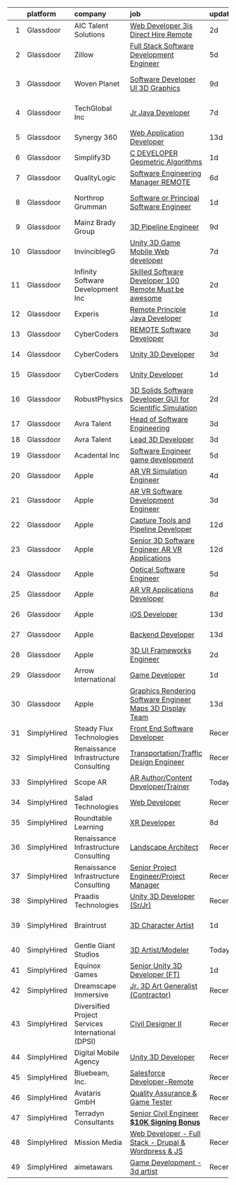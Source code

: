 

|    | platform    | company                                           | job                                                                                                                                                                                                                                                                                                                                                                                                                                                                                                                                                                                                                                                                                                                                                                                                                                                                                                                                                                                                                                                                                                                                                                                                                                                                                                                                                                                                               | update_time   | location            |
|---:|:------------|:--------------------------------------------------|:------------------------------------------------------------------------------------------------------------------------------------------------------------------------------------------------------------------------------------------------------------------------------------------------------------------------------------------------------------------------------------------------------------------------------------------------------------------------------------------------------------------------------------------------------------------------------------------------------------------------------------------------------------------------------------------------------------------------------------------------------------------------------------------------------------------------------------------------------------------------------------------------------------------------------------------------------------------------------------------------------------------------------------------------------------------------------------------------------------------------------------------------------------------------------------------------------------------------------------------------------------------------------------------------------------------------------------------------------------------------------------------------------------------|:--------------|:--------------------|
|  1 | Glassdoor   | AIC Talent Solutions                              | [Web Developer 3js   Direct Hire Remote](https://www.glassdoor.com/partner/jobListing.htm?pos=130&ao=1110586&s=58&guid=00000181707270d3848d46726bcf59fe&src=GD_JOB_AD&t=SR&vt=w&ea=1&cs=1_3af9b2cb&cb=1655448957474&jobListingId=1007939899415&cpc=B101C867B3EF2D75&jrtk=3-0-1g5o74s7tirkm801-1g5o74s8dkcni800-d19cff715783de76--6NYlbfkN0CxPkF-BzwyCLkYRtldzuYmlWlTONvvGt8X2wwBmP0USINRxlVSG11m0YhMN7f2FWoWpF1AQeDlQePhkHNuvldgIoyWp_ot71ybn2CPCpM6A4DG4RgaFuzvgEx9q_SP5tJGefoTni7qr2jANvjBpq5N8CJmY-hE8Hb9QkqFGO2coxni2zsMoHl8LsdUGr7qBKX1hOyURbiU8hpLC_VtcaGAAUl1VF_GfzJc3Ax_Xh6I3HXoPBf_NYSQdEBBsp2BMv0VB7lzW1HCoYVAlEaYoXy15jcVJAZIAg-vw8FyR8k0GdZMLUhczTxoODiKsHXQmOPzU4s7xZKGwwHCZZ4U_JFnjf6HAjTqd13oLVVkfhgp3ZeVyg3myskFyDZN2Y4zFYPKiG8UzZUB8OlT2KX6hJ1se962eLvjjf9NHJqkB_LEEcOssmGGtc3mX8hkuvdBpbdJOPJeh7MxTM6hMrtSnxPy_54pw9RUhdPUE4WPxi9i1hLx26hoacl8_L6cpvHxh8H9qPRAExqabg%3D%3D)                                                                                                                                                                                                                                                                                                                                                                                                                                                                                                                     | 2d            | Remote              |
|  2 | Glassdoor   | Zillow                                            | [Full Stack  Software Development Engineer](https://www.glassdoor.com/partner/jobListing.htm?pos=113&ao=1110586&s=58&guid=00000181707270d3848d46726bcf59fe&src=GD_JOB_AD&t=SR&vt=w&cs=1_30f1514f&cb=1655448957471&jobListingId=1007933236052&cpc=B076152010A3B66C&jrtk=3-0-1g5o74s7tirkm801-1g5o74s8dkcni800-dd6c0cdc49a7d5d6--6NYlbfkN0ANMurRYyPEXg08u6OamUd1Mvhk-zhFSGYIZgoJR86UvQ_x0FKK8TrZPiQOr9Yn9As_Juw2Q1elJTMaZe5uwtjjnRPJ3eNIsgC-9LmvYAT5u2Z03-bj8s8yCihytWdEJJAsQlVH2zLitPqMmKsnVa9GHxEhdK9HBDBOkzXHm3_gB2wTfuQSgtHRweGKGTc9w_TNWmVYNisN4GymcsjFe_bN6fiVIjnIjog58GNTdmDzb12aBeTMioAWBZqUcIUIn8kZ17wXjXyVzXuQ43GHArmBxmnJuoox6Hz74zx7CJrF8X4uO765E5GXmCY_qvd6frJq9JH5zLQutGwNvaXMrLKz7gL_ua0JyLzv9eWa2sBwpobTjXV1DeR8uTCHnY7RSl0wbjQ5Hglgfo5aEro5Fl29_a2K4RF6d4eT_wVWHfaWD50E0USoUTxmAKn4m-xAegirHjGuXBQGeKrPkz6iBxjuoAOvDIQJgF0fsBsrUmZYWbpuW2JdeXtl1cSqMjKW-qIp4j_JzqHI1L_TNytbNG53EgV8GRf0s7UShNumgx2R7EqhiUAjMz6htOT4JtwzBo4ROWALOjWyJ3q_cq2KVt8gGjmBEy5C0ygO-NYzoxNzQWMC2pXi1vC7Hc7AckY6tpDzcv1fZXpsCmNaPiazyQDp5LrsYjXOTvslEnqxmyvEXVwKAb_KLyuzFPHv-anbMb0OJzgLThMnDGordUyLAsgoTw6-Z3F8Tb3yrOHwYgeMUN8h7GUJZAHErzJMtXwZUS2dJQZi1R8-i6DnXWkG5DVlVFsj5hgsJOjERcNCI3FGrG2qBtmA72G4QtLvC4HJOqQBPWR4bAUcLrHYgPJufIAAMzWKN6QYL47-uI8kFL66LiYUYA2xj07_kPSFB6aUmKb8gB1zMrnEWQ%3D%3D)                                                                                                                       | 5d            | Remote              |
|  3 | Glassdoor   | Woven Planet                                      | [Software Developer  UI 3D Graphics ](https://www.glassdoor.com/partner/jobListing.htm?pos=107&ao=1110586&s=58&guid=00000181707270d3848d46726bcf59fe&src=GD_JOB_AD&t=SR&vt=w&cs=1_310574e6&cb=1655448957471&jobListingId=1007924957263&cpc=4599430C66E07990&jrtk=3-0-1g5o74s7tirkm801-1g5o74s8dkcni800-28b9a5d88495881a--6NYlbfkN0DSgjPPcnEdvoK3uuxfISLALE6pB1FR7YSHOr_tSg5_QCn410VK5Ds4sai37YL-FnFQsRRoouHb3ov-82YCWqClZ54BIa3EZumk2cXgxyV1LbFm_9j9_PQ7pMJF3yRQRyfIViJe7x-TJxjM3uq28YTr3wt97MUEu-OS3DuB8eeYHpUPQQiyv8EIQmfmxyZJ0vdEkaNQTZzfQ0sciZQV1elG4pjyvQgcvBuRxTDwkvekEuUTbt-qtN4l0jemhLRTlcEplzbkxlF1HhLmSfNCrOM835fQE6ZIcNuWNkAVUJ9eyJXD9_hcGbVTHsRwaIhz7Iww3KfTC7EDjx5o673VxBRIYs4tT5luJRKS_bwL-IqL5p3hqOfVbt8v1E_8Ax3gVJ4VYnMt2H1rAMGmElGh62y3oSPruUJ1-dXLjpnFymCnatedmBU8gOxAeSkIrOZIXwPidzr1OJDQqeXKc2giVqvEmuF-3RZUqz5rTYpFoc1NBsGc-H6AmpIBvMxxtu8wy0UlljfrLw_k5XrIyaaICyU_kiXGtXMfWDX1QTqabkv9EivsC9a65SroZKdyIyEwLD2wpNas87VXw17t_cVQMetz)                                                                                                                                                                                                                                                                                                                                                                                                                                                         | 9d            | San Francisco, CA   |
|  4 | Glassdoor   | TechGlobal  Inc                                   | [Jr  Java Developer](https://www.glassdoor.com/partner/jobListing.htm?pos=121&ao=1110586&s=58&guid=00000181707270d3848d46726bcf59fe&src=GD_JOB_AD&t=SR&vt=w&ea=1&cs=1_85ee0da9&cb=1655448957474&jobListingId=1007929309014&cpc=F41FEAB56D215062&jrtk=3-0-1g5o74s7tirkm801-1g5o74s8dkcni800-65004001ddacaed1--6NYlbfkN0C-q6iYe66_FLQy3U-sZg-V_VpG3fQBKf_hrSCPEHFKv3DtpHCCWyd_ALlnLXUaebrYZfbf66vD25OD_n5n0M0o8n1VKLxFiOOdzupOky8GPjU2VkAxrDVqqvZJ2TFvCxssQbY-oFDByT6O0emYP8uxJv-4ht7Y_Skr8nqL7AgEqi7R9ezjzOLeZwS-SNOkFUdyoqlomFlnjiZpQf9w2CWcf6lfSzpkikeYlgJyUTGRGqnXPnrft1FvyworLr0YpGIroq10UVND5OJKiybGO7aVmapRTMAP3wMu9WbMsKdiJNRVyS3oJVmcJC_ONf8OAxblnIuDBFoO9EpEA8fg-IhfWIOPhuwluh6DKYStBnYui0q7ckESma4ZCstypOBgBcdoaLbFe2WELhog74b8PnTnO3vZktZnlrCBVCQEjAoktPK2xjimLN0Mo-ybmeQHL9ei5CD3Q9HWYVKRcfgLXMuTmqOdYwhyQYp6jUvCUEPjmYjb8QRj0ljk8_mTOrx2XcS8P0udkL6dMg%3D%3D)                                                                                                                                                                                                                                                                                                                                                                                                                                                                                                                                         | 7d            | Silver Spring, MD   |
|  5 | Glassdoor   | Synergy 360                                       | [Web Application Developer](https://www.glassdoor.com/partner/jobListing.htm?pos=110&ao=1110586&s=58&guid=00000181707270d3848d46726bcf59fe&src=GD_JOB_AD&t=SR&vt=w&ea=1&cs=1_096f5129&cb=1655448957471&jobListingId=1007916078773&cpc=01657B10174A43CF&jrtk=3-0-1g5o74s7tirkm801-1g5o74s8dkcni800-29ccddcbc13599f4--6NYlbfkN0D3144mSAre_s2DyY13LhQs0VT40Ny06JpOHOzDNPfCMOPtH0hK8WyPBEVs6-RgPgnDufC31XtsuCJqo2t82BuI4oDEEYmSSiJecdWdwZ5OkPEEIKfQITnmixD97aXNUSMzjoxhCKQuq1KRbgfrOJ90P5KGiPcJ5p4rhkZ_0KPveUBLie4BHOSvCqtR9KEzhcUjs-nyiVCfSA5OiV8kKiWLZtQUOr0czM2sB7PHUX-9YOi7hBq_wcd0atffYCkTV3bxE0NKCZrzWbe8I4dLTEP_4WRPHTlbPH6TSmLFdbXdSNu4KJx-GZf1OmZMMn719XIQPFIWJAYtavNLWANdrYliqhLxmHQ0OnSFRhq7ulHliyH7mllC_zslxPsO9ugcLqGKRZt2nkJ_HYI6KFnYx85Ih5L0ksVWdRiCiHZ25Ac6_5nUOE6IrqNdo098aqeXZKC42sPwgmxGTzhxfpfF0El6FDHaYq-ayw51BNSRT4X_AW0l2PUvCeTcUEdDZIOyNOI%3D)                                                                                                                                                                                                                                                                                                                                                                                                                                                                                                                                                | 13d           | Remote              |
|  6 | Glassdoor   | Simplify3D                                        | [C   DEVELOPER  Geometric Algorithms ](https://www.glassdoor.com/partner/jobListing.htm?pos=104&ao=1110586&s=58&guid=00000181707270d3848d46726bcf59fe&src=GD_JOB_AD&t=SR&vt=w&ea=1&cs=1_0b67b9bc&cb=1655448957470&jobListingId=1007941984783&cpc=23F39E5DB52D8DE4&jrtk=3-0-1g5o74s7tirkm801-1g5o74s8dkcni800-0b6f87ccda85a2bb--6NYlbfkN0AS6l-ih2KIXnejHBXZcOtrnYQHbFd0ICbFjevRruSO72K49RFFl8ZNDGIda1dOjIgye5Sxjxx6Dcpnx7XeCYcSTNZZc2Mz1qQcNMbzQUgcJDCNAbHdG182PqyW56RYsmFBRSZRsfJyqU4z-zLDtWNJkIT14t9OdPQWDE55Tj4d7LF-vkA08E4T6t9aIl1TRqEnERuGfxgnnc0UB1ybsPF0HQTE8bMzV46958aoknZ25qm75E-XMIkpH24B1KN3oW6A4NlPLq0e7slag4avhDUmLMGNMKrcjI0ONnfImVEdVhQNIdrqpd11unX2Eozr42nPniH1Usm0prHqBj4st6vbzJTxTfzsxd0pZESKeJtCs_z5L9L0DNKqwDbZ9IyeyE09EqH_uBnYZ8MqrRVV7gzi81Wqxpej46KajDDm1pWlCsl0lgvIhDu1bN_rKJ0f-q4HriMspnc3G6TK2b50R58Kpuek1ty7ztWZRirQO47IyI4GlYR62DYHh3nNoS0ZL5OyCa0E1l7kaAqkIbppt3Ux8L0l0rZa31RO8TB1XQMkIMJJNMy6RdooTjiSHx9uWO0%3D)                                                                                                                                                                                                                                                                                                                                                                                                                                                                     | 1d            | Cincinnati, OH      |
|  7 | Glassdoor   | QualityLogic                                      | [Software Engineering Manager   REMOTE](https://www.glassdoor.com/partner/jobListing.htm?pos=106&ao=1110586&s=58&guid=00000181707270d3848d46726bcf59fe&src=GD_JOB_AD&t=SR&vt=w&ea=1&cs=1_49d4574b&cb=1655448957471&jobListingId=1007932213876&cpc=4F6831AEBD53791F&jrtk=3-0-1g5o74s7tirkm801-1g5o74s8dkcni800-220f2a12ab922b53--6NYlbfkN0BfCVyGhJxQhQGQE8P30JU6-n5_jcSKbz7MAfWG2cdpnm3sD86SrkXFxEL2O6q4oVGja1YcYg3LI4j7ZdPLrTzdJbC3cd7JEYSXvy7Ij8MVaaSCnhWcDNVGwpnvoeXa9pjxAZZFadfpOIpf-ZwyDnz3Q6aDv3zRvTxLZcD2TVfdu_S1hhHbxCcc8nMxgnXApaHj48amuWFFXxdSpcljpSL5tYaLMwAHZmgeXxxi3QeMlNbtEt6eiRy7TNPecMhRwq_FaSajfyyQQXQabx5d_yAK5-gVmCA5PA3V-ulSkQg2-epc3rC-u_ccxMD1_BEIAFTdOK5fUTc2wOw3g2wM-wVgMzmFxoa63-Pa66kFMb_F-GYQL3f1NR6Vo6g8CIYFYInH6_FGP098lMGOOUU0MpPSUly-E_9DZ9Usa3dzveJGubIgj9_-ZlysCHqxtKGOzFUDfizlNwXmjNAteWLUBYZIP_ajDXlsZMsrXteSZg_Zj76evcXjpQ25E2eUVBoP9smiRpc_YZRApklIT1z7bH-j37c1GevKWpjvvS8EjrnAaA%3D%3D)                                                                                                                                                                                                                                                                                                                                                                                                                                                                                      | 6d            | Remote              |
|  8 | Glassdoor   | Northrop Grumman                                  | [Software or Principal Software Engineer](https://www.glassdoor.com/partner/jobListing.htm?pos=118&ao=1110586&s=58&guid=00000181707270d3848d46726bcf59fe&src=GD_JOB_AD&t=SR&vt=w&cs=1_9b0df6ed&cb=1655448957473&jobListingId=1007942053357&cpc=BAEB662971763A76&jrtk=3-0-1g5o74s7tirkm801-1g5o74s8dkcni800-57cfe56b2cfa131b--6NYlbfkN0DPf8Tf_oakpB62WadId2dzQiWExtALTi0lpCM--zHBL1trAzPQuAwgyDf_-NiZch10Khgou8-Cu8-6exE4N--2vwheIQXW7ybIq4MahY-oiInTs9nIuImUbOUCDXmvl1fq8ciD7D5jCbOyqOhB44eFXcFTET2L_geZRRC8l7-fPs2U7QPzCeROOMOL2pFmDEY4eYNlYLwF5KWUaVzN5F4q3Hv6IpeSh9hJpbuF0vgfIseD9iap3Dbl1iArJe9EUcO29X4Syf2PloDfd03fDkeN3RzWjJzHhydXhOmYT-MEeLGaxdml0JWB6RknspWKo91vVXx_X2YEjKIalzzxKEZMDQMz49GaQEinjUyywYh1FaLzhWVA8kqdw-Ib7xeE21Hi8aD0r5yVe85dpLFCWYg0ee_kz2QdyrhE8nGCvv4EmB-tU7ForPyBkbOtT9ZcpoIn--ylb8TImTJqMSioAsohp71sBB_4OnKQBmRqwl1d_NK_oYLPk1QNz3YkZuIm41wSfztbVHUBMAjy2oXHTefpsT75wTlxuf6pgE7ICySb-6b5uc5ECuXsomFXf8dO_wX7-NTv4NUamKXFKeQVRG75p0Ya4w0pc7BwNAJpiD2EdQunPP4TGweYl8kA80eYRJAR9ubbYj_L0OuQnOfhdSF7UpD5ijhZ_REJbu8mowCkeu1whAse4mjDl5Z1Hosfu4wHgK7mDA3lvDaES0XDE9YvERttgOH02_OG1XymkDBxsUTatB8982pMuHIuS9BX3XtTvIlvuZ916Ren7C0l0cW65ICpk8N-GxvFBSnm7Qq39C2WbK83wQRAP2DSSxCEBAf2uy6hmrmh4KgH3ekYMIFH1xKJN56_GZQ%3D)                                                                                                                                                                       | 1d            | El Segundo, CA      |
|  9 | Glassdoor   | Mainz Brady Group                                 | [3D Pipeline Engineer](https://www.glassdoor.com/partner/jobListing.htm?pos=103&ao=1110586&s=58&guid=00000181707270d3848d46726bcf59fe&src=GD_JOB_AD&t=SR&vt=w&ea=1&cs=1_82ae8d1a&cb=1655448957470&jobListingId=1007924023769&cpc=EE119509A2DB00C7&jrtk=3-0-1g5o74s7tirkm801-1g5o74s8dkcni800-19e69a8eea02e56c--6NYlbfkN0AmBvT8mmb9xI3Fj7UxKkF4Cq8RZh4Va6i5lMeIN2RcgGASh7aFhimwCXUNgOpzN1fbJ1oBdpr8KHMtR0CV7Zq2RullAxWIL3pE3BDWV59ENUqakRDszZixYKhBkXpnqpQvqe1fgrLdNWUtqdFStxCtFPy6Wabm9-W5fOxJtdZMS8_ygq6xyQ55hH7eNBwfvRrF3McmM9htNeilNv8xJGDHWpQQ4HoXM7XYWIvSpCBpE76U904905j-Z6LnreM3d52UX9QDxv9Tz1khb2LQFL4o5rxs6l5AfJhn-r5usOPcXXCZv_GzPAMi9_YZmGEZIxssfRSLWxQpZn_X_ivEgcEmKUarHL3wS4eCiiT_twJtCUZpi0SsSj2KVybmX0yPw4qNYbMg-XeQIEPZ4R3JEaHyS_6MHP35s3DnTNicadS2nBTJ4CggHyOlPRJa3Dv3EN9c0qgq1ok4rySuokyI5wHDvjpyAXbJoR3fmrsqa2JHuV3FfqxxypmZ-WiVHLyQ9trFu-5mOPCW8w%3D%3D)                                                                                                                                                                                                                                                                                                                                                                                                                                                                                                                                       | 9d            | Remote              |
| 10 | Glassdoor   | InvinciblegG                                      | [Unity 3D   Game   Mobile   Web developer](https://www.glassdoor.com/partner/jobListing.htm?pos=108&ao=1110586&s=58&guid=00000181707270d3848d46726bcf59fe&src=GD_JOB_AD&t=SR&vt=w&ea=1&cs=1_db6cb70a&cb=1655448957471&jobListingId=1007929062516&cpc=59DEFF8D475298C3&jrtk=3-0-1g5o74s7tirkm801-1g5o74s8dkcni800-17c005d29f98b300--6NYlbfkN0BMcPmEX1E7yOuH-aMzR8-fYhPkQo9_bevYM7Na4_hpwHM6DEvgKwm6ghaQ4rQigH1ZRHNugIw-dGK_TJ2hwJhZT_Aw2lrmVkWTBqZEAvyUM5ibVeEZPEQkyZ9pk-xlkPxyu8gWZFLgqYWZ9RL98FfDJrFvo38lLcDbmlSUlwR8Mxd6LLy2_8rNQ2veR-qhmDVuWXdBNm63iuQ_lizYnT6iY7_ja5d_0oYl1v0zswpAINuHEjtr7VTW3Ftwd4fyOQcoL83fMeaSzT_pZK3DB3TTCfiCISlfrmYAF7Zjnxu5v-2ge8svLWCdsROgdS1V2iQDFX5_GiMRmxxS7um8Vd-RRGhzCrmkMjbkC6h3iIqavUQi_4nmAmfKnIOEteea_wPI4urq0B1xyS6aGzQghn0u6vut4UyCKkVRZEtSkCYNN5Hw4NFQPWqyJLkoPBXp6a3Bq_L637Z1uMdhx3yVCZiTYpPBUFpjVX1mNgiyVv712MAhc977wv0Gj4_Uto30nR0ETTfm6wLSZ-t0YEXGebkr)                                                                                                                                                                                                                                                                                                                                                                                                                                                                                                               | 7d            | Bethesda, MD        |
| 11 | Glassdoor   | Infinity Software Development  Inc                | [Skilled Software Developer 100  Remote Must be awesome ](https://www.glassdoor.com/partner/jobListing.htm?pos=109&ao=1110586&s=58&guid=00000181707270d3848d46726bcf59fe&src=GD_JOB_AD&t=SR&vt=w&ea=1&cs=1_f1b5d29b&cb=1655448957471&jobListingId=1007939755829&cpc=84DBBAA61F05C438&jrtk=3-0-1g5o74s7tirkm801-1g5o74s8dkcni800-c074755a022ff3fc--6NYlbfkN0DXKDYI_yepg0NlIxbNRNpLYk6-xAUlLi5O8UrMeMQShyhu6ovo9bavZEatAIRXxfsUBrgeVPG6NVyQ7_YvnG8IIx1Sl4fVEpcpXR5Xk7I4QXHDH9Zd5q1MoT7FKRH47sEQB6_NwCxqjORkhGBVtlWHPRbAaO3WVZcJrGZ5NDco7CTAOZCRJv8c9cH_ewIRz3d_WCHxLXBxWKXrr36wyyOX-5TISHl8hXUuapWoLqkE-_N0Sul6FVSumH0UneGkfmuVMHRGovO4JbChVRk0qU-78e_mPVw_rRIPA1XWc1FhXKc6fqJ8wHUHk88Cahi00jLMBID9WEqU5QbxI__QskI99wf44Jt7bZoNQ0QjmEIPkdkDeZoZqCEV6RnoOQioQePLDkusiMf8q8u3_nDm5kTTaEVorgW_w5rx_lEQ9Q3FFzuLjAv6GeOPjeRjoKBaT9Rgu8kIsnfV9r0g4bTIlqXcbmbYSNGVA0zQfHlJyO_6AM2T-FX9OtxGVSSgOAOB66rMUvk_Gc_a4g%3D%3D)                                                                                                                                                                                                                                                                                                                                                                                                                                                                                                    | 2d            | Remote              |
| 12 | Glassdoor   | Experis                                           | [Remote   Principle Java Developer](https://www.glassdoor.com/partner/jobListing.htm?pos=111&ao=1110586&s=58&guid=00000181707270d3848d46726bcf59fe&src=GD_JOB_AD&t=SR&vt=w&ea=1&cs=1_a33d78d7&cb=1655448957472&jobListingId=1007942374325&cpc=F45C15D234B746DE&jrtk=3-0-1g5o74s7tirkm801-1g5o74s8dkcni800-ca2f220bd5d464a3--6NYlbfkN0D6SMYE07Gfh-_SH2FjhVw2hdqqAR4WTuv7Jx1Ng_Jc3qVKAUZU19-LvyPanr2TIYN9sd1jI8lVJKglPdEd1aaiPxlhKBAOZkEz4EqSdAU1-UsQeYVXIBjWqdL7I5cYtsIG-8wO0H-MYfCZZ3hs2BYguTf1eGTcYiSFBxcHv9CSzC2A2M1lZ5A_hNqDFPfUMS3OKCjvD5R9aDU6AH5FiMVVPajprJTUl_iu4SqYla-ha_OK7M0HUKBk0GTMUsHHKXBFRQrgqQx6B2cjUJAM0zE0Ud0hP83-oEIP48pqbluhSUrj9RyaRienVAvlYyvoqT4TxjZrrQZhZiDy_BbApPjBr3nw18OoE5ApEy0zDz6L-rl2FcFKgIH_GJ8jGa-rHzSOpPkrIxwsIVr1DVgpRMlDVzNWDJ0SpFQ9KIqLd6GQIn_vMjo1NImhJztqyo6vnUauxVwlDlpTZCGtuw5boBZ8i9RzcSTXENaX-xhwTRxrT0AUbG4PQ9j0Vt9gyGB8ypzsPYE7ivaosnbBLbfpL3yN)                                                                                                                                                                                                                                                                                                                                                                                                                                                                                                                      | 1d            | Remote              |
| 13 | Glassdoor   | CyberCoders                                       | [REMOTE Software Developer](https://www.glassdoor.com/partner/jobListing.htm?pos=125&ao=1110586&s=58&guid=00000181707270d3848d46726bcf59fe&src=GD_JOB_AD&t=SR&vt=w&cs=1_a80eabee&cb=1655448957474&jobListingId=1007936679230&cpc=FAE5E775D180B2FB&jrtk=3-0-1g5o74s7tirkm801-1g5o74s8dkcni800-b7537c099c1b3321--6NYlbfkN0CpFJQzrgRR8WqXWK1qKKEqALWJw739KlKqr2H-MSI4eoBlI4EFrmor2FYZMP3muM0GIjPIolb3boTE28MjFBXABoY12YgWakW4XdX-0xu-BNpSAkZ381ksWzLwZL88TK0xh7xQ8mzVqmHsk1y2ZRZoLP_Gq8H45KZSYK-bPjDYX36zJhPph2obdGdalaKGOfvIrTq6wx78WIWTqC6NNi-E8U8Yt2UGdQbmhQb8xwtFcsE-1o6Jw4QKmePkvPXmlLarTwiAly5lNEBcpA9jhYSlESxaOMk4bsgKuJWfkZQ8jL6Ix10p0wjI_9GEuSXFWz8L9pF1s1gGaZtNJSYxL651sG7qrvWmv-D2xRYFqHshuCCk-52jF3JQksQI9AFs7ieQcSavpnnrS_AVZRWpDXe35nExld20q-e5N3IAmk4rzPWUO_KUXQm37i0cbZNA0Snqq6EYCVl8s3C3ps7Vu2taFc8A8icK-OhjT-X5s9NGPxHNIvrleeRISM7bZKebxJsKzqzxlwI5OKOY1_mifJyk5yl0ArmVxXNm9rL5shQrMaeBX9GMmVNtsCgTrnzgPESFOJdl7q30Av1wglX3r4f5h1taRu-tC_tLjdIzA09uSj-Ishp7MDSsDnwWph-zj0YvMUGZibjDrRYibPSZ163I5iRTb1wzIfW1EEqw8mJZ4VVB6U_ctsLJmPNDxXexhSqnPVHC94bt4SvEbazqv9jeLrhk86a3vUjMJvoIlJU4_4ny2i_wUkS37sIBvgOXsMQcvNdGxKjpQ8pYdf68HT0d05xL2WQK3RbSWuUwrlRsi5EmwjMf1w5nPGYomFBeqennslD2s4fKCL8c7YTUgxEm7e_2oGHUGxgVev8Se2cv7bMo7gBegqXPgRNAxwiTk4NpCfnToj5LZIdw4nq3jjy5AotpTUKZHCxxu2T8SReDK3h2zPVMQ1gRrz6atCCx9WEcTOb1s5wRFn9YDuNBUy92dNIzMgTpHaGXjVdQX43tYAMqKJ9igIDtXJ5EyPQVhJQ%3D)                     | 3d            | Tampa, FL           |
| 14 | Glassdoor   | CyberCoders                                       | [Unity 3D Developer](https://www.glassdoor.com/partner/jobListing.htm?pos=112&ao=1110586&s=58&guid=00000181707270d3848d46726bcf59fe&src=GD_JOB_AD&t=SR&vt=w&cs=1_69797e52&cb=1655448957471&jobListingId=1007936680041&cpc=3DB599BF2F4828F0&jrtk=3-0-1g5o74s7tirkm801-1g5o74s8dkcni800-7e1fac8918aa71b9--6NYlbfkN0CpFJQzrgRR8WqXWK1qKKEqALWJw739KlKqr2H-MSI4eoBlI4EFrmor2FYZMP3muM1wcPRHZq1p19Jy3ZmPCDnl5rVG-1gXhy_2pLErQD4ssNtos0MwPrQD344kEnu7pQUvmbTLK_BEbP_t1GWUK03yxlfUCkF9pwwgN0v-PiXE5xZSM2R-JX_egWZzLNm7whIOcgo7Q7C3oGU_GVsEUv5x4uIV8v2h4S1XAwWFzsQOybqCk4bqbe5ikJtmclkdSlhHW5AvNCQ-pnNhYhKTKXhvws29Qpa9tXNPyP0nrkzskW71pLXnhySNgCWuzL4ckCpUxMQ0s2iAuk6okUdtpf5l3PBzxR6S424rgBaMDZkSdKtmO9WJVSjMBObMcOuaF0VlycLjxEWWI0KfegWo9en_lyKrqry_Ait860jEdyJYVzFhrfzLmRkvS9QhbkMNEoHk8JiWqOkO76zUC72fwcuiGCjfL0136zkHGtxux190qpJ5079uyCqiK8fM1fy_ab_1kSaK2zY5ulwoFt8yLyIVkNByroJVgGqKvdcoym89Fl8_ArYEqhsFTy51cahg9yCMhiRDIFfI3s9RyATPT87rIetF0qunq7yvrd4ooEVjsLzGUCCEofm9ctyfdf1qzaZsqMJOksqwwYciLWEjDW00Vxf9-irlBXICBxJNQpi3xkyZ7szkmdK5EnKD4fyvrgzckUPczSn3ZoL0s5OepMFLuu80iY72XCMoQZArVFgUd_0C-zTKMk1tiXJRa8cdZbp-P4MZdXRzRZLPTMymTPmlWlh0WWpV4Y9EuvdcUesceKjZejZwVPB3MmokDWmyPQcTqz1SzKOVtAT3SYXZ-kphlBoYIqdsdC8ydGocmCalNai2PeRuMSwKgbAtg7bl5T0EFrYeVlrms7OH56trSJLbm7-EjuoLFwDBs11uXIV9652VW1-97qL_nUtviL0U41U3Db4o5H6qzJR1NeEf9EOuF_qPAGR8AFg%3D)                                                            | 3d            | San Jose, CA        |
| 15 | Glassdoor   | CyberCoders                                       | [Unity Developer](https://www.glassdoor.com/partner/jobListing.htm?pos=129&ao=1110586&s=58&guid=00000181707270d3848d46726bcf59fe&src=GD_JOB_AD&t=SR&vt=w&cs=1_b700419b&cb=1655448957474&jobListingId=1007941926293&cpc=FAE5E775D180B2FB&jrtk=3-0-1g5o74s7tirkm801-1g5o74s8dkcni800-37504b0d2092bc42--6NYlbfkN0CpFJQzrgRR8WqXWK1qKKEqALWJw739KlKqr2H-MSI4eoBlI4EFrmor2FYZMP3muM20aj7yI-olFt3h67xPqOH4EEavcNzicfy5fBc-xOH4cahpTaDwSOSP1PPlu2FPrU9HCCcYnhvrNhmuYSJepN3beDSYriiKyAsq7ylO_04Tnb5ATOVaFigHVnfr1Pm7D8mqdr3XWDnGfHdsEKPaUNgXhj9za7gz_b3CcehtPw1DOJNUWc3Fw2d9PlGPoyhKHsUvCshSraalvix-X79AxClKTCpP6HJQ6uN45AAR5g65QTreqIgB2zVSZovoyuVV8jVY1NENEIb6RuB_TfZSpIeGtImHQDc4ZmpnL1OHYQs5XsblnpdLNtQQzakbnTgTLmfV9XJHOtd00VZFBb3Z72-tHg1x2rvUg51Y9UV33v3rw7ayZCu2r8xP-PBiUPHvOGvN3zfi1PbiE4gykjeIcvcSf9_evGOcxOOuXZrN02Ut60JVOOr8pJs8y5ZnEUh9ao2Gv6bsRTd34QgifqCXXg8WnadugFU3sB9g5c0Eiw0D6HXK355d0uTosaIot1bex41HJ8T4AGq8DDPwsZ4rsOXq3TDu_MJp3X4sGzDY4Md38lwUNnQsQM3HTnopLr7Swl7p99ZQOkEX-iAImG2moIVvpe02vhY6ddbpLzZ2I6oNC6XGa_vKkBvw9aSrIYZ8wgH-i40iYIwEU1KWRS4npZ6wsA1DMSHy2Wj9VMZQ7qOvXPrAC1Eb1w_NxaHIl3N6MTFhgN-oeqvUO9tSB24X2ywFkAFb-eMItXnq7j4LsYDatqQoQkL-HjgxrgzxQSKC7ayADBNiYEQ-si5M5UipdUGsKd1Z_d9LC-3Bnr_qMeoIG6I2eHvTWwp1GQVtizxaVJgTVNKtpoch9xAZZdkYR_9trBjHvXuVsE06fYa0yQTIa0YlvYr3RbZXi23-JS1JPETNqGyRtppN82aKTHJKjXA1iit_01S-GWo%3D)                                                               | 1d            | West Palm Beach, FL |
| 16 | Glassdoor   | RobustPhysics                                     | [3D Solids Software Developer   GUI for Scientific Simulation](https://www.glassdoor.com/partner/jobListing.htm?pos=101&ao=1110586&s=58&guid=00000181707270d3848d46726bcf59fe&src=GD_JOB_AD&t=SR&vt=w&ea=1&cs=1_90a72b8f&cb=1655448957470&jobListingId=1007939645720&cpc=E7268B2FBC00329E&jrtk=3-0-1g5o74s7tirkm801-1g5o74s8dkcni800-4530b0d87336c294--6NYlbfkN0BevOZb7bgHVtZg6wneUdcunOcHKZMYh8OpNEpW_MBDmqvix-hf2npWZcwmSak8KDLAG5uOZfu3iPMwQCo5M9VWPWWBE5JsvYHARI2R-N_M6Dbc3ty3EvP3e3dRDVfsPSYK6-KxkPQbizzmtea1c8o5pZrjU-1CbQknsQJUyxUhwn_91sSBrqOv_Ac2CvY8ebMNqUcW1oMLZSk4iES4h6yQClRJlfjB1MDupELUIa-Vi2t-RKtX4sDWx_jJFL0kK_8CitLh7EIqbd9KPuuAmkh1fqzRCs2anwbHbRoXYuDlSdpkua24uuHgBiK0xDgshgGswvfc1aZjtlPICb_fMtOfFpV5L_lacylnKRrDH5axsrrUsmLLFSpvJqHjSjtVli9WEADbxMIACYXjFD_iRn_q48jZUyPdW5agy2kP7zeY60kPb28BgWpW7VTDRLsVUYs9riug5VgLtM-4mL6r7Nj8knWLj4L7enA-3PDll6Tm3vtMarpbU2kUT9cE8evnvU2MGr1J7fudhA%3D%3D)                                                                                                                                                                                                                                                                                                                                                                                                                                                                                               | 2d            | San Diego, CA       |
| 17 | Glassdoor   | Avra Talent                                       | [Head of Software Engineering](https://www.glassdoor.com/partner/jobListing.htm?pos=115&ao=1110586&s=58&guid=00000181707270d3848d46726bcf59fe&src=GD_JOB_AD&t=SR&vt=w&cs=1_5433e6a3&cb=1655448957472&jobListingId=1007936305374&cpc=70D6958B2CFB98E6&jrtk=3-0-1g5o74s7tirkm801-1g5o74s8dkcni800-6cd4657a90cbe180--6NYlbfkN0B9-418cCXRzcGI1omC3v1wRgm_AezucpluatJafpVZg5tLBFTmiP1LYryusOQq5x7ZuY0GoirngXt-QyYJPd02aYgcSYgLw17jXNIEDqZcB1DLLIBsZtwUTsBr9ZKw8FxyrX9uvOhW8JnA00MAv898YJPHuhANANFwnJrcvURdIHn7NCW9UlCJxuNEUCJnJFSoLkewFHHZnC7l3NS9BdifHfMGnystzTkhSfRI1bFEM59Bq_USVfD4v1V9CVKTb9SNj94pHSni0p_5fhmzIUYvqeLB41t7qMslkY6ixOY6sc_RJuhKnnFtp3IvduY5DW-zZVVsufUiD9kZ7-PYpzmghIpwgFsHZ73HabSBhfDmZJN8I3mph_0qvwVU5Y579wUHO8f-EwF0sSDUORwr-biNiMkophXWkKDvDdvWOTGnWCpdOsnIGOIzpk_ZKwMrUFVYM-Y_KXqmtp5PneGzkQ50NX0uTMKDkBowk4yUyheBdiev1QH3q_zINNAmZbvYCnrN_wxUQtPZAr1DEYQtxpPM_KO3aWba7J3FCigi8j7-IH08BKj6MTbKsY-B9DnTqVedvXnORdZIByq2DYxudWOEcg4MbnVXzaxxs5yKOe7WEA%3D%3D)                                                                                                                                                                                                                                                                                                                                                                                                                                    | 3d            | Remote              |
| 18 | Glassdoor   | Avra Talent                                       | [Lead 3D Developer](https://www.glassdoor.com/partner/jobListing.htm?pos=105&ao=1110586&s=58&guid=00000181707270d3848d46726bcf59fe&src=GD_JOB_AD&t=SR&vt=w&cs=1_f184ecf3&cb=1655448957470&jobListingId=1007936324954&cpc=1641D5D5536C06B6&jrtk=3-0-1g5o74s7tirkm801-1g5o74s8dkcni800-d72a9d5f5b134c82--6NYlbfkN0B9-418cCXRzcGI1omC3v1wRgm_AezucpluatJafpVZg5tLBFTmiP1LYryusOQq5x7ZuY0GoirngUiOWEbF1Nj6pHNTgvggm1rQIm0zxvLYjukBIndfO8dWcdoPFkwyIEvI2gRzRtJn5geWj6iVV73J00hE-49UoS0BC89ps9URCMv2GCUQcbxfH141Ez3Jf8pjn4NfqgmedNUmHMA_Wz5c4-Vc3upvZxuWg3zsBCRijBmPR8iZpSwmitUsgJ_YRZI5ouIQjH7SzJQ3CWj5DtVpCZmE89iEyQ0AKAh18af5Gede1mOpKzV5v1h1eyN4SPP9QbCetsJUNlOzNaZ-L0OpremlK2Ctcg0zIDFw-U8lRKxqxlggI7ClCQXwE4cKx0Sl7Aeq82qMyEo-V-xodlet7pgXODImyaJykTKrg866_WREJXaxmpvlgiDsjlfq--EfBAefJctZix0cIYNMENhovSjShGU8lmwf5WFbdFeb7Snsjcv0DroyeCKzSZaGqZRxPhjSupdhOvTq5DvWbTZjudQBJ-p2_5zFMgb31l4OLZh-sX-T9LSzd6mpNSO51O2Cb6w3_-y-blT1bfGySEHSdd2qY-UA4kiLGCXRULv_pg%3D%3D)                                                                                                                                                                                                                                                                                                                                                                                                                                               | 3d            | Remote              |
| 19 | Glassdoor   | Acadental  Inc                                    | [Software Engineer  game development](https://www.glassdoor.com/partner/jobListing.htm?pos=102&ao=1110586&s=58&guid=00000181707270d3848d46726bcf59fe&src=GD_JOB_AD&t=SR&vt=w&ea=1&cs=1_e4e16b11&cb=1655448957470&jobListingId=1007933087964&cpc=8A0D8B039440F4CD&jrtk=3-0-1g5o74s7tirkm801-1g5o74s8dkcni800-197467b071da802f--6NYlbfkN0DsBOlmEAMqZtav1V1WKZO3RUElpafjggtWvxyDQ3xFSh1wBRGmW-tFf7pA7Os-G4A2yJmnCo8l4ocBzSX8Y49LDR0-2CchG-LB8oIHyFUo-irYnQiKtEtlpOy19XqSiamL3ww89BZGFaAXPExjaGUcHcAbGVsloLYVr3uCbUwkKp_xZRNzcgzlv3m-wv_g8GPV6IxZi4d0dU6rpO4erFjAtOsQzr3FFkJ4yCcT-fDC7-oIQeAjIRyn1yUQSJ5RpdoMUFYr2tW8r3_HROr1tfRp26ekzevap508sY8F5ap1mKmHLFQhzBx3hh8uGz3pTDBRNEeTp6pm8m2OG9IfaMgtPrCcQu3oYfKHzTQZwJviCRX4ZUZKjCwQtdX8XwgXe39_2MfxpF-1lYL63iMBAhmGiVL4FQadTz3fKCZxY1__m9xlxgIYLxqpgrk1DSs9dyauFYcMbbA2QDkKwhv5MixNCLOZk9tfIV9g3FEZ6Td6l8jDIR0b261IudDPLLUz8s0O0Sx42VQU3ixOzkx3FV8C)                                                                                                                                                                                                                                                                                                                                                                                                                                                                                                                    | 5d            | Overland Park, KS   |
| 20 | Glassdoor   | Apple                                             | [AR VR Simulation Engineer](https://www.glassdoor.com/partner/jobListing.htm?pos=128&ao=1110586&s=58&guid=00000181707270d3848d46726bcf59fe&src=GD_JOB_AD&t=SR&vt=w&cs=1_8591ad0b&cb=1655448957474&jobListingId=1007933516436&cpc=AC285F3A3ECA6BB0&jrtk=3-0-1g5o74s7tirkm801-1g5o74s8dkcni800-fae015667c483296--6NYlbfkN0BvKrLyj5gPmtZO9T8euul8TCxuuKNOtzRJOomxnwSEodTz2Bc-sPZl29JElYHfcoSnR7Oxr3ux6teROBmC6sMVctLcgG3ss-46sFEqtdRmvM24I9amvECA8m2RmfLoJiVAIahEoaCq-ENF4GMpY06MX-OKfokH_rGzGC1Pn4jydeoPo965JRGPpMmv2X7jzD6uh5yNYaQVHe6MrlmQfL04HA2MyyuHIcAHie3X0fuijruYcVsFHwBP34k7NNDTPCu0a_JvHDH-XaB8rfKtAbKKJWfxQVhtniompCmEIiLwPH35Y-lFzGjEuhu7rz1JDyfz_NVSzboYrbzUBELOXuhdhct2THYHihnVAZGqpPLRKt_GN71GcFodcGKeBUwgbuLjMA3WQ0ieeMGR0wDZPW0KHHumxhgcm19UN4pwrn7BbHo3qK8sryn9oDoYhtQ6jPoUjLo_c1LoFK1t5QMkommnfFshPjdP1MtzOm-F8tAWw_mYoiVKZWuxdKryEEDGGFJJDYR2esGhT5awLcPOKdH8Gc2YVm9B8T663RvujWE4YsUDYCnOzuwgBx7_Mr60Ufp8RDfBYpW8-D2gZYrvG41pd97rvl3yQFrjqCqjQkmuFH9gkrKjDMJ6us2igExTmOKPQ6YiemxbesMeeU4n09SDms_8pQq7cY2efyB-v93B77DtBhwoOsyNBby_JOzPwXjXmrHB0rdFhL3WEfH03IzSUict8YDSFIfSv_TJQk6x1tOjZBPXubBh4lguWIICkfJ7tpBTrtiwjKS53Fgmd1jRWHqr9RsFVV595NB4aMtjZ3xh4PKtxf8uohJr_mier8fRgOdA92kxlKvBwNNbtQVd1kG6xHjOZ2cQzAbuUCqmoNeI0A4R5fbnbUAksxHWIF1T3-KO-cPf4VU2htQiJ-lYar2P1TjZ4WaaJ60tNdqkoalHpY4mGfhr3X-EmuvIU8HEsIrGYSHXLw%3D%3D)                                                                       | 4d            | Culver City, CA     |
| 21 | Glassdoor   | Apple                                             | [AR VR Software Development Engineer](https://www.glassdoor.com/partner/jobListing.htm?pos=127&ao=1110586&s=58&guid=00000181707270d3848d46726bcf59fe&src=GD_JOB_AD&t=SR&vt=w&cs=1_02f0a61f&cb=1655448957474&jobListingId=1007937657739&cpc=F41FEAB56D215062&jrtk=3-0-1g5o74s7tirkm801-1g5o74s8dkcni800-667b6d6b187e41af--6NYlbfkN0BvKrLyj5gPmtZO9T8euul8TCxuuKNOtzRJOomxnwSEodTz2Bc-sPZlbtkML8D-m4pjxhgGe7IkztIrFg11FF7zDLsEHU3rnU6iQSEHaDtc-4i7NgZBM6UAPy17EkUSv3Y5V9hqWKGz_f5aNtfAdoTbpBQNI8b1bKOKjsBhRbKCtC2gkCCzh5kBeK0C3UKI-qjfeXfQm2QU_nrkyLMbSh5eDtQuoi3AC6gMr2Dwg5bhDYJxooPql3bu4isiNdBmzCUvC0FeRhHZrNfxK_HB-yeTxKCMRvD_MT6HIBtB36oXBXnWPxAGTmuPes-xK8ZR8wP0ZcOTRo1aEztYVXQUeTJCYREzdS3NYrutIa3BVxDxY57SCMxthxcLRKZH0xlLupuMGIF_cswQFsBIJDb2z0ezK_36MbNmhWKsPMVrXp17BjzHXJOczkY2Qkwy-GmmidxnSXYuX6PEiCbrK9MZ8QzBUufMBMAKA3ltkLk1TNg54jFhzW8OKG3FHqgFyEYf0p_TsSN9canl-F-jcawAXjUl3Wd0cRCxfgIyT9wcI8otq3Bm76nwRhD5MvW1OtGBVgOdwxI4wlyEway623OVC2Nl8Nh-qgpWBooRANwXKrojVZ1C3FmX4-85nlu_2UArz0DfZngZPaLV-jp5wY_FenJA93xCKjPQ1fZ61A55au5pRDfdgMTKkXAz1xMMlGFH2m7QjKqOFfUi8Suxjvu14YsKBLAc2fPLPuAnzVr_oNVhu5YKQR2lrl0CDWcdMu-4yswud9vzyunyoDHV2wTac80fgCofwxmp-VGdSMl9y3fY16-rXVzb3hMnLW0KdO0vjtvFDmIWrb3AURMHJkDQCF3mAXvgo9QxJ3Qt0xUxMRJ8Z2fncWTi1DCMav1ZTEwkO9lZ0sygurgMhbhGbwNN08IVKAMuqTzpD4h_BfLNdnGXVWbryNHf18JlmZB3NNyTvI-pLAwmjIDO6q3YWjVjwvqA)                                                         | 3d            | Boulder, CO         |
| 22 | Glassdoor   | Apple                                             | [Capture Tools and Pipeline Developer](https://www.glassdoor.com/partner/jobListing.htm?pos=123&ao=1110586&s=58&guid=00000181707270d3848d46726bcf59fe&src=GD_JOB_AD&t=SR&vt=w&cs=1_135fa137&cb=1655448957473&jobListingId=1007917525252&cpc=F41FEAB56D215062&jrtk=3-0-1g5o74s7tirkm801-1g5o74s8dkcni800-88a33819ec71167c--6NYlbfkN0BvKrLyj5gPmtZO9T8euul8TCxuuKNOtzRJOomxnwSEodTz2Bc-sPZl5OJ9R4TJsNe5XRPnmGiHsFbCIhpEIQU_b7OnHPSYz0ctYvAZBpINXr6HyOzAx4VJ5p3scstowzsvCOwNZ8Qdt-8Xo3iukLu3Mw6__B0L1U2Y1zTXf39nb-9v6Bd1uQ7qmP3goJaYMyiE7vxDcMdblawWcTUf2KeWR0dmDcZylrQe-JgvYUKqooEE69WZkgVZdKsiFr6cyW90vqlhQZNlxjac3xV7HruntfqtLpf1VlDfRIWk_tWY2mEX800veP56RE79D3FWMmsT9_aOkb4UPrq1WFK_B6KApsa17Z0vt-95q6ppw8sOQW4Yfu-lST2w12jwp--KeyAMwNt6-2JONFQXmQVTEZuXzbm6KSJcQUa3ugaCEyLMG6rPRCe51XWT4f6McRT6jxMu2GHnb1FKT4ZYrR9WbD7ISDALzcKBEKqMsQbuSbCP7ZB0FJob_ZZts5NrisRYKkWc3uJ5lpmIgn36wc6eUtzpcx-XYtjDLYee04BLeeSdyH08QgfhvkHFxEiT5zbG0hGYqm6scJn-wQOePkAzVXGQpeYqM4JM5mTLSM_DAGX7KdLcl310fxyxUOp6xCCiqIIq2zSLiPQPhnYOsok74bE51HETsSUitU4aqeQDn3Kyz7P4s8u3psJ9YKN9rh_lxZ2TXi4STZ9A_g7taThFERdQB3HIJckSm77giisF1EH66LHz2nVrBd493HVSbY1FXlnLele8ZGJp_V1kZYtHdqj-igvHVA1jyAI8FBDWSY24PbGA43G4LE5_YZvU3kkql-HBncssUMjR17-SPAWZH67Q01iXe6jrFmgJl74pU1SJbUYGq7Gg3A49ZiLti1yKiR_At_n1CrLTwbNupVPZ1pr9oNStf2F_jjK1YvSM9x6ND9sjIs3xWiC3VqrpkWVLYWXm5fMQ-CD69S1WleAipKuz)                                                        | 12d           | Culver City, CA     |
| 23 | Glassdoor   | Apple                                             | [Senior 3D Software Engineer  AR VR Applications ](https://www.glassdoor.com/partner/jobListing.htm?pos=122&ao=1110586&s=58&guid=00000181707270d3848d46726bcf59fe&src=GD_JOB_AD&t=SR&vt=w&cs=1_ffdcbb46&cb=1655448957473&jobListingId=1007918146486&cpc=654405A9B1E0A9F5&jrtk=3-0-1g5o74s7tirkm801-1g5o74s8dkcni800-b4747d358a4811ab--6NYlbfkN0BvKrLyj5gPmtZO9T8euul8TCxuuKNOtzRJOomxnwSEodTz2Bc-sPZlbtkML8D-m4ouKCjOZjRsbEuziDGYbx9XRR1GHyy4R_sjG4BYmKOjvHcNs6Hc7xHHaGH4gTu-HGNGKh3p4nSq83MAABDT1_fTniPT4D0mE_hTCFY37ZMDXI7oicB00ynuFoLwNGYitRNCUa0mXh39NKof5I1XgP1cawTLi4vQlIlQTxcYHT99NRXYtjWZ4gAIjOTjcF9Y-mUuNQpmzEtgEU5kNSo0RG5hxNlKb4yeoRnrgkLDqZwf69_CUSnAsU2jYySr40BPCIKMV0uIIUd2yqIbADJ6Qrow1UE7YPdd0e-Qvx6tezF39l8MuI6Dsh0_PHjHtIJdMhkL30HdC7OlMZhIg6AkKTB1_ubdBQ_wiUGaPU7XapIWvDNC84k3TIn3r8rJdEjvu3f3Pvfuo7pW9kYZqAw30CSvY11hGwImbGXEzkdGy0SvINZ7zyAZtzQBr7d8YDU7TQNkd2K72dlWGhedVSDkEerq2gq_rsY66901Cw5I2zyAzTg5SbL9hji4VxbARKs6dMFLHm9r2vCiJwomfhLqjyZVUW8VZTzA_5_tsFfmGxN4CxOGrnX3Icmc10IelKSnLAfY7Piex7qRY77GCTpK-mko2JWGQdd0zISLBIuwxZdo3_LECePONf0M_XC1HL7HtJzAUjcs8EXXzgEpD4nS4hIV32XkaDtje5lQyEC45TEL41HIOOcElW52Ofe9Jrp-Sp57YrksHWmegwNrVrMBSoy-o0MoWtpWz75twVyJsvQJ06ou_dXAl1xTe1IQzxhTAxS32jItYA-qi0ns969VirNhf0LrhYWPkH2EbiRWXcT5MzLj8oiVaWd9dXm0hjAsIdBPiT_fcoSV0GjkWA8k8_gqsx5_AQdRJ8J3fJHNAAInbjXV0pbKSmiO_nU8EDmcvRP-z203yMRsCnLiIfyOoKxHxZ-y4Rt95wll0cGzrBRwsg%3D%3D)                | 12d           | Boulder, CO         |
| 24 | Glassdoor   | Apple                                             | [Optical Software Engineer](https://www.glassdoor.com/partner/jobListing.htm?pos=126&ao=1110586&s=58&guid=00000181707270d3848d46726bcf59fe&src=GD_JOB_AD&t=SR&vt=w&cs=1_7b99a632&cb=1655448957474&jobListingId=1007932865758&cpc=F4EED0218A761C36&jrtk=3-0-1g5o74s7tirkm801-1g5o74s8dkcni800-7df419d64f0cd99a--6NYlbfkN0BvKrLyj5gPmtZO9T8euul8TCxuuKNOtzRJOomxnwSEodTz2Bc-sPZlPHrT5BCwu4QmRuf8YYholt3jQ5pnJciksUgPNon4hhL6HSj4sqtih_GF9-3VjRxSa0plu0xqBKH1ZIzySVbNXWZLmkocI0X37uEC_rc5oFJHHCTJyt8eckU9awIQk7n8Cseaco6YhSXIrDiS0c9sbuXIbi8V7jhOuE9HfZtG8rt8XbEIi_ONPHcAT0R1jBQ1XdIrqZ64IecFfqdtSpCzGfdHjbiq0cyxzLzkp6gAp2guQwUtZY_Ryc7CRw2oZkpefnLftA70EouiAnq2iyVZJd_acmzvdUpdxjZlv181LfRXdN4XmfHak4YJzsXrxvAa1cin1pVfDPiMnTSQC5t71UzkwaODCwMQZNhgRrvsY2AO4wEGRB42NNKOzTT_DyiAIPuZIoj9SDXLKfGAouXO-1m562rtOY2cqneYrTtpfZkMAkCgHPenm57Obh4kykAjmvigrRJQYhiuXYNPzidcNE_lzjrorwdVSUn00_AqW2r_tk8LvXQE5X_2I6jfhX9FeGE9JFXq8ZBEjNj0sTCHKGlpgN1Y-9NLs7-yEzzRetVzxa2wRfpTvIgPPIE_XXgEh3aqjdO4l3tNEMnZPa-iPwtqqNOUMUp0MVyV0eYOfogTxS_MUzbRaq0N1ek4lAbH2TF9dHBKJa65COD_vzy8tfNVmb-sL0CL1hGpICceSAJBwjtPOSCIqGIKIhgXkZE0Ph0yC4oKyWj-5vm1-tzfKQYbhmYoWih2hSUMRGvNRWno8AExGQTLI0cyNoVfssm269JFyfbqohlAUAhLrktLEMhakt4fcKlNsaZ2rm8ifdVHkd5z6d0mVm2U6zql2sl6Z5LqQ-6MJGmL2Iu5lE2i5yzruILXeQn5g9lJTN1fYbsQKTw66G2_eX-A33LlhMo2OdoQpUW3J6koQ5WnrJ2GNISB_2SrohmB)                                                                   | 5d            | Boulder, CO         |
| 25 | Glassdoor   | Apple                                             | [AR VR Applications Developer](https://www.glassdoor.com/partner/jobListing.htm?pos=119&ao=1110586&s=58&guid=00000181707270d3848d46726bcf59fe&src=GD_JOB_AD&t=SR&vt=w&cs=1_ca5860e9&cb=1655448957473&jobListingId=1007927430862&cpc=F41FEAB56D215062&jrtk=3-0-1g5o74s7tirkm801-1g5o74s8dkcni800-69fcb8720df6bece--6NYlbfkN0BvKrLyj5gPmtZO9T8euul8TCxuuKNOtzRJOomxnwSEodTz2Bc-sPZlbtkML8D-m4qjCGnf4bnfUhIPZeLIg-kWsoLpYUZE6w8n5VLz2izTVNhE8A2fpsHuKRjE-oAiuIZERgxxAwRuKy4gW9q-meSy0xsMy36UAtY1PkgNswdAEh9v95pujYFnHaK5C6f5KP0gg0hiKoYA0J1r4_wU7I59CqM_e0Fr3NkHthSCrjL-60vAKP8D-uoWkHyYFl-yTwY3wJBglkqjdTYZyxqZdw_fPjjSYsN3d8eXLE-ePAEROdzdwAepDIF5vJwfHhC1i5C7hr3QfPb4v_uc_zc481lUN8ClSAV-ALfI_5KyBP-cwPWjUFLTzXopMDAcF9f-TkxRLZJTMemLDjJokmzernF7uMSCLY4NRVMy_-ssEgdvzk1rIxI9WYrPQVkqmJi7vDME-K59XwMWGIQyjyhzyNeWn3pW09rrIGrPz-qZGrrTBqFiEgetGQbchT-PoOyDivGGgNvyEY45UfX8gEEBEgl51VSIovlrvzV6frGDHDaQaDzLfXEQfFSAMjW8s0Ua2UaqaqIeePQArRshyBFivu6zom58i8BGG8U4yXdXzDTG2bLCUhE1cQtG46t0oG_ScmVwCwTmRzXRQ1nelBQ94Gylk6n9Ok7TpBE_apTHdAbW8DgdsUV7V9RdrM9BBPzHY_CVZlEFYhJLSrVorB1ZRwDsQPRr5L4oJLUJOkz6f2X_gSk_GF3YCgXLJ6ik5W58CAa94wLkyP1vKwUB24WXolB4xy7Hu2vmPuBq8Ei6nm0EMI8NJnawSYAsUjjbV8VWIQX7kOlEx860Mt-FfqAt0gLuPG6zqwF4WvHMon0HwshCPmS9ZlQUEl-lFkFBzz-lPvaxxbJSWFU0A-5V62r2Hqcmi-3aXKC5GMU_c6M1KrUGrc3Xp3iw6Mc9rzhz8w8tfMXsx7G_6CUdrQ%3D%3D)                                                                    | 8d            | Boulder, CO         |
| 26 | Glassdoor   | Apple                                             | [iOS Developer](https://www.glassdoor.com/partner/jobListing.htm?pos=117&ao=1110586&s=58&guid=00000181707270d3848d46726bcf59fe&src=GD_JOB_AD&t=SR&vt=w&cs=1_223958a3&cb=1655448957473&jobListingId=1007917018211&cpc=56C4EA4A1A191A49&jrtk=3-0-1g5o74s7tirkm801-1g5o74s8dkcni800-3f2c080db2ff7e14--6NYlbfkN0BvKrLyj5gPmtZO9T8euul8TCxuuKNOtzRJOomxnwSEodTz2Bc-sPZl8WPllYOnI2gKGmARVlNo3t4AOAwMHghLOrF9D4jyr1a_iMsPLzcO8kGVXQf8kPtGlRL40QmSBH78PrEfnrqkhrSh_iowG2nvV6ixYH4fwneTh6laW7MTUTvqhmKIfbbUWRLvTnt5XhgOhUoUJY9R3zU31WqJfBSbYtgrBTj-9wypXvbzJk9NHncqM7lLgJiBmF07LSiFABZpYGXlCU7wsF5xbEaBY8sIjo_mGSdq93R1Oe_MNQtD5yzkH6KQNVpePvoEyI3ihqfDzaWgdVvCNuB6A-yhPal2hN_K5-0y358C69StWM-GcNpQAHCXmBLlJ3U3-p0q_X0LWrY2CYHT3k6VLjBR76iTQaCeOxLzOsVpKiVVNAOvSNXN2msXXxt2KLW_L578ZsjfyE3ncNRWhpYNbtVWfNCVu1cGx7nWeyYOhPeaBD8q-v_jshzlQYjhU8m6TkOUqnCUf-s5tc3Mntlp_6TWBySQfLmqLrwExmDCw9JcupYPmRlhw18Gn1XRj8OGrlxX7HFp37vwXjeK6A6CSfGs1APFLLEhyM0Bx7PNK4anKuaJmAN2rCd8quHoTIuAPHif1gcRjTaxrPYUaiWWOlPKsbxtYO4DTxHwgu7UXDbuMj6ame4eYGmujimqPiJURMtTxrwAcFqmTwOwx48vzvkFEA-qwowwgzzGQNAievGWDFWpo8WWj67z-5q9y7tOM8xkEuUkqPVYqN0J_Ji-ULaTYCGYXJWCG-mDqr92tFylP5P8MXyWH1nY5ey3qEAs4dSAzVMpVQMVO-OkGZy7Pjk2jhNph9bqjU5tr-4GtYkpN0yj0ADKh-ZlCJOcn2HQQs3bPXkzggN18X6zO7nEJ2xoJEtZJ_LgxNRqeU_ry5ndO9kRxYvxRK9x1wxqCS1Su-BouqfitqMJOOzuZQ%3D%3D)                                                                                   | 13d           | San Diego, CA       |
| 27 | Glassdoor   | Apple                                             | [Backend Developer](https://www.glassdoor.com/partner/jobListing.htm?pos=116&ao=1110586&s=58&guid=00000181707270d3848d46726bcf59fe&src=GD_JOB_AD&t=SR&vt=w&cs=1_c48c1182&cb=1655448957472&jobListingId=1007917014270&cpc=334ABAF5D42DC775&jrtk=3-0-1g5o74s7tirkm801-1g5o74s8dkcni800-032c76917f009f79--6NYlbfkN0BvKrLyj5gPmtZO9T8euul8TCxuuKNOtzRJOomxnwSEodTz2Bc-sPZlC5mDe-NOaJjo2lqg1vkfF4qjOY754UNgrjbvosgyQ6NrP-d5t-HfuGm5g-T1VOlxDFfjcyTdPFv3zIyLSRWNoBaaCgHXb9bFWAcnNDq0tf00oDeykxUROhdrQuoevwPx1m7vz7WYz8SLipAkEpB1FNEc5hUhRgvnqi7NDaILWL179qI_JUdcWOkI5lJzt_2sAVemuESMjXWaKE6SReQvHJSY5BeN58kYJ_yXems4k03r3YPE_YX9rbXmjY6msiGBNtvJkMhsWslC-jZQccvzy0CLwk7s2vvVdcp80JDCFpooFdYO5nGCAoI1oaQPwRJR4m_MjqicbVPgu9x6DBCm7k0zOL00acH8AGL0JIx6kbx_zepqLLjmq2Gh4L8u8S0CvvXRgW7O1WcSWUfqR_GpvvbpsuEt1YVD0siB452YsOlLS0NJc3_SA21OofTH3YIZntOkLEjOkWjJ66AcCa9ZEOpSj8zEdJERrrExiuUcBd8xEGM8FjjD02PCX_paiGYpK9tQqBt57nEGkYoU6CoI8TbRCykgZAPCkhSlyh-phZUeXMhaw5MmaqXv4LGCWeZw0OIzA7UmI0frhiYY25-j3iUzI78-ExP3nWUKCq0y2cNydyW4SMiec1cmgVJzpGvGEnwlE2tpeWLqn1_I2vo_HGWU6OzBcg-5_Q1BoHu82QGj4xDAT8UNTlgaNcTGLE9y5qsdWWgIDKQYhdjnslub0Nr6g8cJlXNDi1qWRlmg3p9erRqzrdI3sBLKQzAi-Nr-Ho_Z4UYU_IsToWGFLpoYXwOYUkzmCgSMbJn1H56lDVm-ZON7GkAE7My62_897fX6m1NhgHfh-zcFSqRx7MwqFvRvMnPOqBmaywViDuUTfcpMdYk1b8yqvkXpb2ugZjUmOa1I1jh6nrs%3D)                                                                                             | 13d           | San Diego, CA       |
| 28 | Glassdoor   | Apple                                             | [3D UI Frameworks Engineer](https://www.glassdoor.com/partner/jobListing.htm?pos=114&ao=1110586&s=58&guid=00000181707270d3848d46726bcf59fe&src=GD_JOB_AD&t=SR&vt=w&cs=1_d7ff6c3f&cb=1655448957472&jobListingId=1007940998318&cpc=F41FEAB56D215062&jrtk=3-0-1g5o74s7tirkm801-1g5o74s8dkcni800-e9fb792e00483b4e--6NYlbfkN0BvKrLyj5gPmtZO9T8euul8TCxuuKNOtzRJOomxnwSEodTz2Bc-sPZlbtkML8D-m4oX3N-m0DxU2swFy15YUpRuGj8_Ta6DyU_6OZUUJWtxBdSOdMTjc63OZPlllE-XXdHA0qVv6SIPNXiibCpSGCIja52rbDRny-5U6b9s550Ir2TtAjxwnK22so7bFOzSralFO9Pu-ckRN1zs536aCn0aMlRoeUdSqnFR5A_0A7px4T7FC2tFBROpxlmwdw5BYLSqPmIgVK85qM_gDLYayP9Ay2rNNpuuXPus6jdUXz_yq57c2U0P7esvkwGF31zEfaVcnv2zeywVoLDMJIenN5lmtM3ZewXlFsoD89xZhVz1ATO5dyeMWIsJfZJToPIOiktB51uu1sA4rEXd8-ByN6Yix0aP0VWByr0w4kZflG3Co1jVuUG2e6-6g8oZ961zSAZRjt1X6xpM1VTGmop2tyKt8ZXQ_s8kEc5Xm-bxFQMABa1PpQv2vodVuJuhLw89-yID_psxcvePs2P9kAfOVdPJjXiWLl9eFrelY5zTLgD7DfTQC7Tc7E6QGnO4e4XFWNKRoEk_NL54I81DTevcwhd53vT98F984OfkW8hZSrUNzY07I6xDvnTXQahX7miz4vpkdToiYvWSrGHCsgJZhttX2T5djRWztJ89GyrIEMo_AAtOxctXzRKST844PSWh9JvRun9oL5bK9RB2vEXapHXq5uKS9njMAmD80lWv-HNeGW6ooPffIZbdC5rsU6ibXCVABXeS7K-ZcroImuUcF1aB5ZMpmJxcUG_ZSIAtJ5C8qFjDQSS6A-pCINH2YL1RB3T5cbhpf6ZbMRhGU350hARje5J3L8rFuRvEQjVcEYRE7WP9dqBlFutSxpEvKzOP6RHe__QsLLJPYFu_bFYFV28F3dfLUqjR6K9mG22IMRbPV0c6-zsVNc6o0P-hEo6ZcKCDm7qNgAtXzQ%3D%3D)                                                                       | 2d            | Boulder, CO         |
| 29 | Glassdoor   | Arrow International                               | [Game Developer](https://www.glassdoor.com/partner/jobListing.htm?pos=124&ao=1110586&s=58&guid=00000181707270d3848d46726bcf59fe&src=GD_JOB_AD&t=SR&vt=w&cs=1_4e2e2cf4&cb=1655448957473&jobListingId=1007942185705&cpc=26740BCDE5E48596&jrtk=3-0-1g5o74s7tirkm801-1g5o74s8dkcni800-c6149709f5248469--6NYlbfkN0D0ff9e8Lfwlpl5zGbQmpn59AL71QmFd7VKOAnfyjZzp5sdngV8WPgYe0dov1m7Y2lVpryH0MU45TRNMsrt3SuT1TTJc9AnP1Hlcc7euagK2Kj6H8rHyGtxS8CQ8W-WXo68XIof84ta9mMPKIJmV1T62N2hCPPHL7gTjPw1dMbDgnDqkEevtB0kVleo-G3xcyemAiNGpsKCz_sRZ5RR_SJANFN_eOP0CTmvBeK7dNCHpB2hEDGFrr0ZxeoE6klMU2mLskkPAylC9avGtBALWhLKhqHjQjCd9FezTTfyj3EU356K1WA19QaaYU8JWTYNIn7Y02p7yVV7DgDZGFbHu8MP8ZSRU2I5JEZizOwFCDXeXNt1pnMwESsHGmADZiKruVxSbB9mcqG-K7GCUmWRCjdu3nRh816g4Jw4KsI5aDtczvC3S9GWa7FQxDXkro79CVo0VEo_wm-YxpOaKpcYRUfDk8dT0acFa28%3D)                                                                                                                                                                                                                                                                                                                                                                                                                                                                                                                                                                                                | 1d            | Greenville, NC      |
| 30 | Glassdoor   | Apple                                             | [Graphics Rendering Software Engineer   Maps 3D Display Team](https://www.glassdoor.com/partner/jobListing.htm?pos=120&ao=1110586&s=58&guid=00000181707270d3848d46726bcf59fe&src=GD_JOB_AD&t=SR&vt=w&cs=1_49ee88b9&cb=1655448957473&jobListingId=1007917013520&cpc=AC285F3A3ECA6BB0&jrtk=3-0-1g5o74s7tirkm801-1g5o74s8dkcni800-115730a672136782--6NYlbfkN0BvKrLyj5gPmtZO9T8euul8TCxuuKNOtzRJOomxnwSEodTz2Bc-sPZl29JElYHfcoRu0fPF_ZzN6LV7MEA242MqM2m5Mg9WWpXRGuQI3ozFHZhQ3O1--k2_cTrL_vgxAdhN0oVzPkcAPlQKGdbjiVF5sXBcCkXUmiuL4ONRk1OArck0co14ZyeZ3rqIsKYooC19wfCtHk1bBc18ETHdr7ihq2_ZkvOBzOIhjMzZmtdfmqpe1pwAPrGOhpLCLH93JSJ3-wXGKSZGFOhxoFyfZ-KGnRJd_AbJch7joc5kf40Iu_uRcR0-3S93nrGDLqsp8Cntekt_V4qiqGOWW-pF0PxpiTwb1GdgEvfap8LYXd0gKtXce1GBnT4Y876124ukP4VcxID4ccriiw5np74Ox92uVZwDb99JU4bGayIJQEnBFUbn2MFytFb78oIQ_oxMkjQvBYstTLvRJ4iQxRePUYbIJrHxi2TcRVtXKeZIlDddRlH4QEscgqYCunMklhwrMDn8uJ0AlhTVmkAePsY0SshO1ZvKMMGyaNeD5PbYMx8LynnzZv9CRqcLYv4jdZsNndfMjgPsqz_9yWc3r7vHFkUwYh29kDpRHQSL9ZvAnT0uK8xvwF0IzmHiULAPWfCVKur7w_GWIGOLOtHbv47zxvw5hl81RqQ0m2m7pqSyY6sL0PftCMfVzAVBIWPzip8WJjBPxMfLaASR_8cycvrgCT9-foplA9hDt0OTrjnhL1Eie6dy2nnPATw4SIJgUNJpGhc3bFENGSfiae6xwHuBjoJEJzHFAcFkV5M_YLxYrbEVx2HSWvAujssPVdgCtQkYWar2-K3qp2vCiVTMY1ZCIGukzueMeFf4KiIVXJ5l5C4Ju3ndIKe0duV8LewjhbdFuD4B731g4N1gEWyX8QrApsUzX7tCFb1biYNF5I_LHyskd4Tf8ViTZXjzlJvIKwpzaIy3PPQFpEPNFosUcJFbzKRHNcpDYL1IPvRQz_fOm3epsllGhZoCbKra) | 13d           | Culver City, CA     |
| 31 | SimplyHired | Steady Flux Technologies                          | [Front End Software Developer](https://www.simplyhired.com/job/kHKnOnfoyNizPaH3gwRdXGAHEjsaCTU5t1jGHk8Z_8L324i5jy2Zfg?q=3d+developer)                                                                                                                                                                                                                                                                                                                                                                                                                                                                                                                                                                                                                                                                                                                                                                                                                                                                                                                                                                                                                                                                                                                                                                                                                                                                             | Recently      | Remote              |
| 32 | SimplyHired | Renaissance Infrastructure Consulting             | [Transportation/Traffic Design Engineer](https://www.simplyhired.com/job/nYbVsuJWlr-O8RMCtwIigbhRc5U9hGPY8R2_r4kICz29Mkb05Nl8cw?q=3d+developer)                                                                                                                                                                                                                                                                                                                                                                                                                                                                                                                                                                                                                                                                                                                                                                                                                                                                                                                                                                                                                                                                                                                                                                                                                                                                   | Recently      | Kansas City, MO     |
| 33 | SimplyHired | Scope AR                                          | [AR Author/Content Developer/Trainer](https://www.simplyhired.com/job/8WLO7xaaC8v1no_oCOfeF47AQlsg9HVSpmbL5yWa8m9gEFyZN4SiEA?q=3d+developer)                                                                                                                                                                                                                                                                                                                                                                                                                                                                                                                                                                                                                                                                                                                                                                                                                                                                                                                                                                                                                                                                                                                                                                                                                                                                      | Today         | Remote              |
| 34 | SimplyHired | Salad Technologies                                | [Web Developer](https://www.simplyhired.com/job/fEMPgcKNxpB0cCe-jDu1MB6uMKhqgkk1q_c6S4LV1jYvW-eFPXhMzQ?q=3d+developer)                                                                                                                                                                                                                                                                                                                                                                                                                                                                                                                                                                                                                                                                                                                                                                                                                                                                                                                                                                                                                                                                                                                                                                                                                                                                                            | Recently      | Remote              |
| 35 | SimplyHired | Roundtable Learning                               | [XR Developer](https://www.simplyhired.com/job/wOQuZ9koRYUSm1hEeqD5cBAg2gv6ZaNx9lP6DooZsrvy6adzC62lYg?q=3d+developer)                                                                                                                                                                                                                                                                                                                                                                                                                                                                                                                                                                                                                                                                                                                                                                                                                                                                                                                                                                                                                                                                                                                                                                                                                                                                                             | 8d            | Chagrin Falls, OH   |
| 36 | SimplyHired | Renaissance Infrastructure Consulting             | [Landscape Architect](https://www.simplyhired.com/job/7tHgxcP7LfQWQSlONLAtsoWcoC1hdoWMigD3UogefFnpgHl5V2ye0A?q=3d+developer)                                                                                                                                                                                                                                                                                                                                                                                                                                                                                                                                                                                                                                                                                                                                                                                                                                                                                                                                                                                                                                                                                                                                                                                                                                                                                      | Recently      | Kansas City, MO     |
| 37 | SimplyHired | Renaissance Infrastructure Consulting             | [Senior Project Engineer/Project Manager](https://www.simplyhired.com/job/HllMHBanE4krDAjQGHZ9L_9xajYPvFXanjpywueX1bi4BavkBIWRCA?q=3d+developer)                                                                                                                                                                                                                                                                                                                                                                                                                                                                                                                                                                                                                                                                                                                                                                                                                                                                                                                                                                                                                                                                                                                                                                                                                                                                  | Recently      | Kansas City, MO     |
| 38 | SimplyHired | Praadis Technologies                              | [Unity 3D Developer (Sr/Jr)](https://www.simplyhired.com/job/31hotB1dwgPWYBaitSQQZU9riUutiqrBqEYaldY05gk1bCzps8fI9g?q=3d+developer)                                                                                                                                                                                                                                                                                                                                                                                                                                                                                                                                                                                                                                                                                                                                                                                                                                                                                                                                                                                                                                                                                                                                                                                                                                                                               | Recently      | Princeton, NJ       |
| 39 | SimplyHired | Braintrust                                        | [3D Character Artist](https://www.simplyhired.com/job/NWfv8U0_PTvHP87FtVrJuGvCHmgEmED4On2daS-H0Zq9tJDF6JLPIw?q=3d+developer)                                                                                                                                                                                                                                                                                                                                                                                                                                                                                                                                                                                                                                                                                                                                                                                                                                                                                                                                                                                                                                                                                                                                                                                                                                                                                      | 1d            | San Francisco, CA   |
| 40 | SimplyHired | Gentle Giant Studios                              | [3D Artist/Modeler](https://www.simplyhired.com/job/xXboa2VaSDconzvDT8wKp9HOrxR0SvLduQ-3i2Ji2bKWumD_zmCh-Q?q=3d+developer)                                                                                                                                                                                                                                                                                                                                                                                                                                                                                                                                                                                                                                                                                                                                                                                                                                                                                                                                                                                                                                                                                                                                                                                                                                                                                        | Today         | Burbank, CA         |
| 41 | SimplyHired | Equinox Games                                     | [Senior Unity 3D Developer (FT)](https://www.simplyhired.com/job/h4Zrh-2TDPazrzuIcQwC_Lx1W-zbGJRWqtubP9_QQ651EBy2PGk4TQ?q=3d+developer)                                                                                                                                                                                                                                                                                                                                                                                                                                                                                                                                                                                                                                                                                                                                                                                                                                                                                                                                                                                                                                                                                                                                                                                                                                                                           | 1d            | Remote              |
| 42 | SimplyHired | Dreamscape Immersive                              | [Jr. 3D Art Generalist (Contractor)](https://www.simplyhired.com/job/GOQJqlgcF_Z5GciBSYQOs7W8kfs6rtARItaTLq4fbZjQwMIEuTMksQ?q=3d+developer)                                                                                                                                                                                                                                                                                                                                                                                                                                                                                                                                                                                                                                                                                                                                                                                                                                                                                                                                                                                                                                                                                                                                                                                                                                                                       | Recently      | Remote              |
| 43 | SimplyHired | Diversified Project Services International (DPSI) | [Civil Designer II](https://www.simplyhired.com/job/Suk5erNi2WbMnF_KOmvbJpyLt7aLyFLK8PDgm6HDYsqX_IFDLNk32A?q=3d+developer)                                                                                                                                                                                                                                                                                                                                                                                                                                                                                                                                                                                                                                                                                                                                                                                                                                                                                                                                                                                                                                                                                                                                                                                                                                                                                        | Recently      | San Luis Obispo, CA |
| 44 | SimplyHired | Digital Mobile Agency                             | [Unity 3D Developer](https://www.simplyhired.com/job/l_-LxaUvDarE4zVowPsYFCCMvwHGQys9IaqNEj9pHBaVqXw6C90-CA?q=3d+developer)                                                                                                                                                                                                                                                                                                                                                                                                                                                                                                                                                                                                                                                                                                                                                                                                                                                                                                                                                                                                                                                                                                                                                                                                                                                                                       | Recently      | Remote              |
| 45 | SimplyHired | Bluebeam, Inc.                                    | [Salesforce Developer-Remote](https://www.simplyhired.com/job/co4w4qDq-dhhzWlll2XesHaSDw-c0eLII7wAVuOIsQZB8-Lwl24cMw?q=3d+developer)                                                                                                                                                                                                                                                                                                                                                                                                                                                                                                                                                                                                                                                                                                                                                                                                                                                                                                                                                                                                                                                                                                                                                                                                                                                                              | Recently      | Dallas, TX          |
| 46 | SimplyHired | Avataris GmbH                                     | [Quality Assurance & Game Tester](https://www.simplyhired.com/job/FpcxgYr1ETi9EnwK7rgaAJKRVWhXd7Lu4p-jRhC5QD9Lr4se9sFXIw?q=3d+developer)                                                                                                                                                                                                                                                                                                                                                                                                                                                                                                                                                                                                                                                                                                                                                                                                                                                                                                                                                                                                                                                                                                                                                                                                                                                                          | Recently      | Remote              |
| 47 | SimplyHired | Terradyn Consultants                              | [Senior Civil Engineer **$10K Signing Bonus**](https://www.simplyhired.com/job/U5W2GarLkFxDHnxWCMxgqWf-AMdos7VbOqImFcTnoTXQFUiYs-z_kw?q=3d+developer)                                                                                                                                                                                                                                                                                                                                                                                                                                                                                                                                                                                                                                                                                                                                                                                                                                                                                                                                                                                                                                                                                                                                                                                                                                                             | Recently      | Portland, ME        |
| 48 | SimplyHired | Mission Media                                     | [Web Developer - Full Stack - Drupal & Wordpress & JS](https://www.simplyhired.com/job/N4P2Hv7GRFisaAyKbd0NmcljMXKV-SOMsvlU8adrqXHUTHqc1DSDUQ?q=3d+developer)                                                                                                                                                                                                                                                                                                                                                                                                                                                                                                                                                                                                                                                                                                                                                                                                                                                                                                                                                                                                                                                                                                                                                                                                                                                     | Recently      | Baltimore, MD       |
| 49 | SimplyHired | aimetawars                                        | [Game Development - 3d artist](https://www.simplyhired.com/job/1EvjDZZPYBM1wo32n5XvUEU-sZtzST-WKX5inuztjZkhS-ieOgAD9w?q=3d+developer)                                                                                                                                                                                                                                                                                                                                                                                                                                                                                                                                                                                                                                                                                                                                                                                                                                                                                                                                                                                                                                                                                                                                                                                                                                                                             | Recently      | United States       |